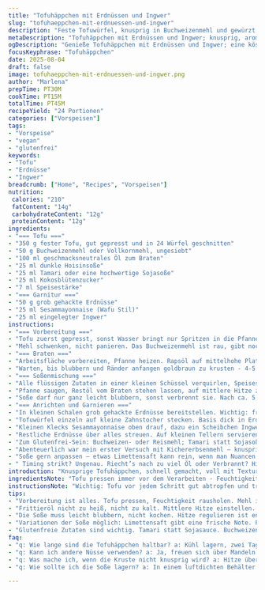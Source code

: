 ```yaml
---
title: "Tofuhäppchen mit Erdnüssen und Ingwer"
slug: "tofuhaeppchen-mit-erdnuessen-und-ingwer"
description: "Feste Tofuwürfel, knusprig in Buchweizenmehl und gewürzt mit einer Mischung aus Hoisin- und Sojasoße statt Nuoc Cham, karamellisiert mit Kokosblütenzucker. Erdnüsse gehackt, Sesammayonnaise und eingelegter Ingwer als Topping. Einfach zu machen, variabel bei Gewürzen. Gehört zur Vorspeise, ohne Nüsse austauschbar durch geröstete Kürbiskerne. Glutenfreie Option mit Reismehl möglich. Ausbalancierte Texturen – knusprig, cremig, aromatisch. Spiel mit Süße, Salz und Würze, ohne Milchprodukte und Laktose. 24 kleine Portionen. Kochzeit etwas verlängert für bessere Kruste. Für geschickte Köche mit Geschmacksnerven."
metaDescription: "Tofuhäppchen mit Erdnüssen und Ingwer; knusprig, aromatisch und voller Texturen - ein asiatisch inspiriertes Rezept, das begeistert."
ogDescription: "Genieße Tofuhäppchen mit Erdnüssen und Ingwer; eine köstliche Vorspeise mit knusprigem Tofu und einer einzigartigen Soßenmischung."
focusKeyphrase: "Tofuhäppchen"
date: 2025-08-04
draft: false
image: tofuhaeppchen-mit-erdnuessen-und-ingwer.png
author: "Marlena"
prepTime: PT30M
cookTime: PT15M
totalTime: PT45M
recipeYield: "24 Portionen"
categories: ["Vorspeisen"]
tags:
- "Vorspeise"
- "vegan"
- "glutenfrei"
keywords:
- "Tofu"
- "Erdnüsse"
- "Ingwer"
breadcrumb: ["Home", "Recipes", "Vorspeisen"]
nutrition: 
 calories: "210"
 fatContent: "14g"
 carbohydrateContent: "12g"
 proteinContent: "12g"
ingredients:
- "=== Tofu ==="
- "350 g fester Tofu, gut gepresst und in 24 Würfel geschnitten"
- "50 g Buchweizenmehl oder Vollkornmehl, ungesiebt"
- "100 ml geschmacksneutrales Öl zum Braten"
- "25 ml dunkle Hoisinsoße"
- "25 ml Tamari oder eine hochwertige Sojasoße"
- "25 ml Kokosblütenzucker"
- "7 ml Speisestärke"
- "=== Garnitur ==="
- "50 g grob gehackte Erdnüsse"
- "25 ml Sesammayonnaise (Wafu Stil)"
- "25 ml eingelegter Ingwer"
instructions:
- "=== Vorbereitung ==="
- "Tofu zuerst gepresst, sonst Wasser bringt nur Spritzen in die Pfanne und flippt das Ganze in die Luft. Würfel sauber geschnitten, Größe beachten. Viel zu dünn und zerfallen sie beim Wenden, zu groß, Durchziehen der Soße unmöglich."
- "Mehl schwenken, nicht panieren. Das Buchweizenmehl ist rau, gibt noch Biss und stabilisiert knusprig, macht Unterschied zu Weizenmehl – oft unterschätzt. Überschüssiges Mehl kräftig abschütteln – sonst verbrennt’s schnell und bitter nachher beim Braten."
- "=== Braten ==="
- "Arbeitsfläche vorbereiten, Pfanne heizen. Rapsöl auf mittelhohe Platte, nicht zu heiß, nicht zu kalt. Tofu portioniert anbraten, halbe Menge zuerst. Das Pfeffern und Salzen auf dem Tofu vor dem Mehl – leider oft übersehen, sonst wirkt Soße fade."
- "Warten, bis blubbern und Ränder anfangen goldbraun zu krusten - 4-5 Minuten pro Seite. Roh sind die Würfel papierig, während des Bratens spürt man die Kruste härten. Nicht wenden zu früh, sonst klebt’s. Nach dem Braten auf Küchenpapier abtropfen lassen, sonst wird es mehlig."
- "=== Soßenmischung ==="
- "Alle flüssigen Zutaten in einer kleinen Schüssel verquirlen, Speisestärke nach und nach einrühren – Klumpen vermeiden! Hoisin und Tamari bringen süßlich-herbe Tiefe statt der klassischen Nuoc Cham Säure. Kokosblütenzucker passt viel besser zu den erdigen Aromen und karamellisiert gut."
- "Pfanne saugen, Restöl vom Braten stehen lassen, auf mittlere Hitze zurück. Soße einrühren, nicht kochen lassen, sonst wird’s zäh. Schnell dick und glänzend, bindet sofort. Würfel zurück in die Pfanne, alles gut umrühren, damit alle Seiten sämig überzogen sind."
- "Soße darf nur ganz leicht blubbern, sonst verbrennt sie. Nach ca. 5 Minuten das Zeichen, dass die Soße anzieht, aber Tofu bleibt saftig und nicht matschig."
- "=== Anrichten und Garnieren ==="
- "In kleinen Schalen grob gehackte Erdnüsse bereitstellen. Wichtig: frisch geröstete, sonst verliert man die Ölaromen."
- "Tofuwürfel einzeln auf kleine Zahnstocher stecken. Basis dick in Erdnüsse tauchen – so haften sie besser, gibt Kontrast zur glatten Soße."
- "Kleinen Klecks Sesammayonnaise oben drauf, dazu ein Scheibchen Ingwer. Ingwer scharf, frisch und süß-säuerlich – Ausgleich. Lieblingskick, aber aufpassen, nicht zu viel, sonst überdeckt die Ingwersession den Tofu."
- "Restliche Erdnüsse über alles streuen. Auf kleinen Tellern servieren, gern warm oder temperiert."
- "Zum Glutenfrei-Sein: Buchweizen- oder Reismehl; Tamari statt Sojasoße. Mayonnaise selber machen, wenn Allergien gegen Sesam bestehen – Alternativen wie Avocado-Creme sind interessant."
- "Abenteuerlich war mein erster Versuch mit Kichererbsenmehl – knusprig, aber heftiger Eigengeschmack, bleibt Sache des Experiments."
- "Soße gern anpassen – etwas Limettensaft kann rein, wenn man Nuancen von Nuoc Cham vermisst. Ich fand aber die Süße mit Kokoszucker stimmiger und weniger säure-lastig."
- " Timing strikt? Ungenau. Riecht’s nach zu viel Öl oder Verbrannt? Hitze runter. Wird Tofu matschig? Zu früh umgerührt oder zu lange in Soße. Knusprig bleibt nur kurz in Flüssigkeit, da heißt es fix arbeiten."
introduction: "Knusprige Tofuhäppchen, schnell gemacht, voll mit Texturen. Kein schnöder Seidentofu, sondern richtig fester Block, den man fast anfassen kann. Der Trick: leicht mehliert, dann gleichmäßig braten. Öl darf nicht schwach sein, sonst kein guter Knusper. Habe oft erlebt, dass zu viel Soße den Tofu weich macht – hier stören die kleinen Zacken an Erdnüssen und das säuerliche Ingwer-Topping. So isst man nicht nur mit der Gabel, sondern auch mit den Fingern, klebrig und knackig zugleich. Anders als klassische asiatische Saucen viel süßer und erdiger, kein Nuoc Cham, sondern Hoisin und Kokoszucker. Passt perfekt auf Partytisch, jeder will mehr. Die Sonnenblumenkerne als Austausch für Erdnüsse ein cooler Deal, falls Allergiker am Start sind. Die Mayonnaise mit Sesam bringt nochmal cremige Schärfe rein, erweitert Texturen wunderbar. Gerne größer machen, der Knüller wird zu Fingerfood mit Pfiff."
ingredientsNote: "Tofu pressen immer vor dem Verarbeiten - Feuchtigkeit ruiniert die Panade, macht’s nur matschig. Nicht blind Sojasoße verwenden, davon gibts viele Varianten, Tamari ist vollmundiger und glutenfrei. Hoisin für die süße Komplexität, kann durch süße Teriyaki ersetzt werden, bringt aber andere Nuancen. Kokosblütenzucker lieber als brauner Haushaltszucker, gibt tieferen Geschmack und karamellisiert besser. Buchweizenmehl nimmt mehr Feuchtigkeit auf und ist rustikaler, Weizenmehl geht auch, aber weniger knusprig. Speisestärke sorgt für Bindung der Soße - nicht auslassen, sonst läuft die Soße auseinander. Erdnüsse roh kaufen und selbst rösten - billiger und aromatischer. Sesammayonnaise kaufen oder selber machen, letzteres dauert 10 Min mehr, lohnt sich wenn frisch und würzig. Eingelegten Ingwer selbst machen ist Aufwand, Ersatz: frischer Ingwer fein gehackt mit etwas Reisessig. Öle ruhig hoch erhitzbar wählen, hier Raps oder Erdnussöl, kein Olivenöl – schmeckt sonst bitter."
instructionsNote: "Wichtig: Tofu vor jedem Schritt gut abtropfen und trocknen. Mehl muss sichtbar trocknen, nicht klumpig. Bratpfanne wirklich heiß, Öl sollte schimmern, aber nicht rauchen, sonst verbrennt die Panade. Stücke ofenwarm stellen dient dazu, dass sie nicht durchfeuchten, sonst klebt die Soße schlecht. Soße auf mittlerer Hitze immer rühren, sonst bindet die Stärke nicht richtig und verklumpt. Wenn Soße zu schnell dick wird, Hitze runter nehmen, sonst bitter. Beim Umrühren mit Pfannenwender und nicht zu viel Bewegung, sonst zerfallen die Häppchen. Garnieren kurz vorm Servieren – sonst weicht das Mehl- oder Nuss-Panier ab und verliert den Crunch. Reste kann man kalt essen, aber frisch sind sie unvergleichlich. Zum energie- und zeitsparen, Soße schon am Anfang vorbereiten, Tofu braten und dann zusammen finalisieren. Ingwer unbedingt frisch, nicht zu alt, sonst wird’s muffig. Kleine Details, helfen, dass aus einfachem Tofu etwas Raffiniertes wird."
tips:
- "Vorbereitung ist alles. Tofu pressen, Feuchtigkeit rausholen. Mehl ist wichtig, aber nicht übertreiben. Buchweizenmehl bringt Biss. Nach dem Braten: trockne den Tofu gut, sonst wird’s matschig."
- "Frittieröl nicht zu heiß, nicht zu kalt. Mittlere Hitze einstellen. Wenn das Öl schimmert, dann ist der Zeitpunkt optimal. Tofu-Würfel nicht zu viel bewegen, sie zerfallen schnell."
- "Die Soße muss leicht blubbern, nicht kochen. Hitze regulieren ist entscheidend. Wenn zu dick, Hitze runter. Schnelles Arbeiten nötig, sonst wird der Tofu weich in der Soße. Knusprigkeit ist das Ziel."
- "Variationen der Soße möglich: Limettensaft gibt eine frische Note. Probieren mit Teriyaki als süßen Ersatz ist spannend. Erdnüsse selbst rösten bringt Intensität. Alternative: Sonnenblumenkerne für Allergiker."
- "Glutenfreie Zutaten sind wichtig. Tamari statt Sojasauce. Buchweizenmehl oder Reismehl verwenden. Selbstgemachte Mayonnaise kann helfen, falls Allergien bestehen. Frische von zwei bis drei Dingen macht Unterschied."
faq:
- "q: Wie lange sind die Tofuhäppchen haltbar? a: Kühl lagern, zwei Tage, aber frisch am besten. Tiefkühlen ist möglich, doch nach dem Auftauen leidet die Konsistenz."
- "q: Kann ich andere Nüsse verwenden? a: Ja, freuen sich über Mandeln oder Kürbiskerne. Jede Nuss bringt eigenen Charakter. Wichtig: frisch rösten für besten Geschmack."
- "q: Was mache ich, wenn die Kruste nicht knusprig wird? a: Hitze überprüfen. Zu früh gewendet und getrocknete Oberfläche? Weiterbraten. Geduld zahlt sich aus."
- "q: Wie sollte ich die Soße lagern? a: In einem luftdichten Behälter im Kühlschrank. Haltbarkeit durch dickere Konsistenz. Alternativ: in Eiswürfelformen einfrieren für spätere Nutzung."

---
```

